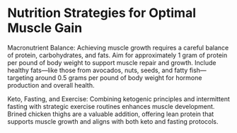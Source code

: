 # Nutrition Strategies for Optimal Muscle Gain

Macronutrient Balance: Achieving muscle growth requires a careful balance of protein, carbohydrates, and fats. Aim for approximately 1 gram of protein per pound of body weight to support muscle repair and growth. Include healthy fats—like those from avocados, nuts, seeds, and fatty fish—targeting around 0.5 grams per pound of body weight for hormone production and overall health.

Keto, Fasting, and Exercise: Combining ketogenic principles and intermittent fasting with strategic exercise routines enhances muscle development. Brined chicken thighs are a valuable addition, offering lean protein that supports muscle growth and aligns with both keto and fasting protocols.